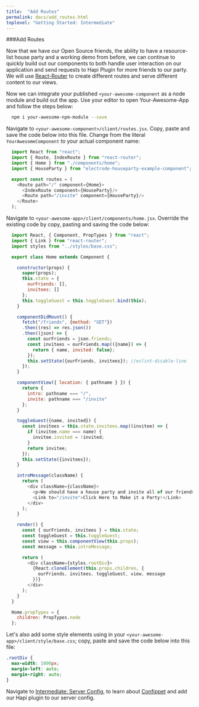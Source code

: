 ```yaml
---
title:  "Add Routes"
permalink: docs/add_routes.html
toplevel: "Getting Started: Intermediate"
---
```


###Add Routes

Now that we have our Open Source friends, the ability to have a resource-list house party and a working demo from before, we can continue to quickly build out our components to both handle user interaction on our application and send requests to Hapi Plugin for more friends to our party. We will use [React-Router](https://github.com/ReactTraining/react-router) to create different routes and serve different content to our views.

Now we can integrate your published `<your-awesome-component` as a node module and build out the app. Use your editor to open Your-Awesome-App and follow the steps below:

```bash
  npm i your-awesome-npm-module --save
```

Navigate to `<your-awesome-component>/client/routes.jsx`. Copy, paste and save the code below into this file. Change from the literal `YourAwesomeComponent` to your actual component name:

```javascript
  import React from "react";
  import { Route, IndexRoute } from "react-router";
  import { Home } from "./components/home";
  import { HouseParty } from "electrode-houseparty-example-component";

  export const routes = (
    <Route path="/" component={Home}>
      <IndexRoute component={HouseParty}/>
      <Route path="/invite" component={HouseParty}/>
    </Route>
  );
```

Navigate to `<your-awesome-app>/client/components/home.jsx`. Override the existing code by copy, pasting and saving the code below:

```javascript
  import React, { Component, PropTypes } from "react";
  import { Link } from "react-router";
  import styles from "../styles/base.css";

  export class Home extends Component {

    constructor(props) {
      super(props);
      this.state = {
        ourFriends: [],
        invitees: []
      };
      this.toggleGuest = this.toggleGuest.bind(this);
    }

    componentDidMount() {
      fetch("/friends", {method: "GET"})
      .then((res) => res.json())
      .then((json) => {
        const ourFriends = json.friends;
        const invitees = ourFriends.map(({name}) => {
          return { name, invited: false};
        });
        this.setState({ourFriends, invitees}); //eslint-disable-line
      });
    }

    componentView({ location: { pathname } }) {
      return {
        intro: pathname === "/",
        invite: pathname === "/invite"
      };
    }

    toggleGuest({name, invited}) {
      const invitees = this.state.invitees.map((invitee) => {
        if (invitee.name === name) {
          invitee.invited = !invited;
        }
        return invitee;
      });
      this.setState({invitees});
    }

    introMessage(className) {
      return (
        <div className={className}>
          <p>We should have a house party and invite all of our friends!</p>
          <Link to="/invite">Click Here to Make it a Party!</Link>
        </div>
      );
    }

    render() {
      const { ourFriends, invitees } = this.state;
      const toggleGuest = this.toggleGuest;
      const view = this.componentView(this.props);
      const message = this.introMessage;

      return (
        <div className={styles.rootDiv}>
          {React.cloneElement(this.props.children, {
            ourFriends, invitees, toggleGuest, view, message
          })}
        </div>
      );
    }
  }

  Home.propTypes = {
    children: PropTypes.node
  };
```

Let's also add some style elements using in your `<your-awesome-app>/client/style/base.css`; copy, paste and save the code below into this file:

```css
.rootDiv {
  max-width: 1000px;
  margin-left: auto;
  margin-right: auto;
}
```

Navigate to [Intermediate: Server Config](server_config.html), to learn about [Confippet](confippet.html) and add our Hapi plugin to our server config.
